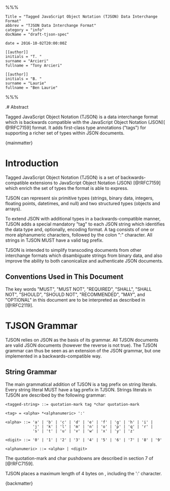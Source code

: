 %%%

    Title = "Tagged JavaScript Object Notation (TJSON) Data Interchange Format"
    abbrev = "TJSON Data Interchange Format"
    category = "info"
    docName = "draft-tjson-spec"
    
    date = 2016-10-02T20:00:00Z
    
    [[author]]
    initials = "T. "
    surname = "Arcieri"
    fullname = "Tony Arcieri"

    [[author]]
    initials = "B. "
    surname = "Laurie"
    fullname = "Ben Laurie"

%%%

.# Abstract

Tagged JavaScript Object Notation (TJSON) is a data interchange format which is
backwards compatible with the JavaScript Object Notation (JSON)[ @!RFC7159]
format. It adds first-class type annotations ("tags") for supporting a richer
set of types within JSON documents.

{mainmatter}

# Introduction

Tagged JavaScript Object Notation (TJSON) is a set of backwards-compatible
extensions to JavaScript Object Notation (JSON) [@!RFC7159] which enrich
the set of types the format is able to express.

TJSON can represent six primitive types (strings, binary data, integers,
floating points, datetimes, and null) and two structured types (objects and
arrays).

To extend JSON with additional types in a backwards-compatible manner,
TJSON adds a special mandatory "tag" to each JSON string which identifies
the data type and, optionally, encoding format. A tag consists of one
or more alphanumeric characters, followed by the colon ":" character.
All strings in TJSON MUST have a valid tag prefix.

TJSON is intended to simplify transcoding documents from other interchange
formats which disambiguate strings from binary data, and also improve the
ability to both canonicalize and authenticate JSON documents.

## Conventions Used in This Document

The key words "MUST", "MUST NOT", "REQUIRED", "SHALL", "SHALL NOT", "SHOULD",
"SHOULD NOT", "RECOMMENDED", "MAY", and "OPTIONAL" in this document are to be
interpreted as described in [@!RFC2119].

# TJSON Grammar

TJSON relies on JSON as the basis of its grammar. All TJSON documents are valid
JSON documents (however the reverse is not true). The TJSON grammar can thus
be seen as an extension of the JSON grammar, but one implemented in a
backwards-compatible way.

## String Grammar

The main grammatical addition of TJSON is a tag prefix on string literals. Every
string literal MUST have a tag prefix in TJSON. Strings literals in TJSON are
described by the following grammar:

    <tagged-string> ::= quotation-mark tag *char quotation-mark

    <tag> = <alpha> *<alphanumeric> ':'

    <alpha> ::= 'a' | 'b' | 'c' | 'd' | 'e' | 'f' | 'g' | 'h' | 'i' |
                'j' | 'k' | 'l' | 'm' | 'n' | 'o' | 'p' | 'q' | 'r' |
                's' | 't' | 'u' | 'v' | 'w' | 'x' | 'y' | 'z'

    <digit> ::= '0' | '1' | '2' | '3' | '4' | '5' | '6' | '7' | '8' | '9'

    <alphanumeric> ::= <alpha> | <digit>

The quotation-mark and char pushdowns are described in section 7 of [@!RFC7159].

TJSON places a maximum length of 4 bytes on <tag>, including the ':' character.

{backmatter}
